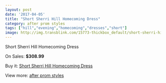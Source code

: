 ```yaml
---
layout: post
date: '2017-04-05'
title: "Short Sherri Hill Homecoming Dress"
category: after prom styles
tags: ["hill","evening","homecoming","dresses","short"]
image: http://img.transblink.com/15773-thickbox_default/short-sherri-hill-homecoming-dress.jpg
---
```

Short Sherri Hill Homecoming Dress

On Sales: **$308.99**
<a href="https://www.transblink.com/en/after-prom-styles/5013-short-sherri-hill-homecoming-dress.html"><amp-img layout="responsive" width="600" height="600" src="//img.transblink.com/15773-thickbox_default/short-sherri-hill-homecoming-dress.jpg" alt="Short Sherri Hill Homecoming Dress 0" /></a>
<a href="https://www.transblink.com/en/after-prom-styles/5013-short-sherri-hill-homecoming-dress.html"><amp-img layout="responsive" width="600" height="600" src="//img.transblink.com/15777-thickbox_default/short-sherri-hill-homecoming-dress.jpg" alt="Short Sherri Hill Homecoming Dress 1" /></a>
<a href="https://www.transblink.com/en/after-prom-styles/5013-short-sherri-hill-homecoming-dress.html"><amp-img layout="responsive" width="600" height="600" src="//img.transblink.com/15776-thickbox_default/short-sherri-hill-homecoming-dress.jpg" alt="Short Sherri Hill Homecoming Dress 2" /></a>
<a href="https://www.transblink.com/en/after-prom-styles/5013-short-sherri-hill-homecoming-dress.html"><amp-img layout="responsive" width="600" height="600" src="//img.transblink.com/15775-thickbox_default/short-sherri-hill-homecoming-dress.jpg" alt="Short Sherri Hill Homecoming Dress 3" /></a>
<a href="https://www.transblink.com/en/after-prom-styles/5013-short-sherri-hill-homecoming-dress.html"><amp-img layout="responsive" width="600" height="600" src="//img.transblink.com/15774-thickbox_default/short-sherri-hill-homecoming-dress.jpg" alt="Short Sherri Hill Homecoming Dress 4" /></a>

Buy it: [Short Sherri Hill Homecoming Dress](https://www.transblink.com/en/after-prom-styles/5013-short-sherri-hill-homecoming-dress.html "Short Sherri Hill Homecoming Dress")

View more: [after prom styles](https://www.transblink.com/en/55-after-prom-styles "after prom styles")